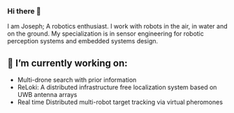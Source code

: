 ### Hi there 👋
I am Joseph; A robotics enthusiast. 
I work with robots in the air, in water and on the ground. My specialization is in sensor engineering for robotic perception systems and embedded systems design.

## 🔭 I’m currently working on:
- Multi-drone search with prior information
- ReLoki: A distributed infrastructure free localization system based on UWB antenna arrays
- Real time Distributed multi-robot target tracking via virtual pheromones



<!--
**denjos007/denjos007** is a ✨ _special_ ✨ repository because its `README.md` (this file) appears on your GitHub profile.

Here are some ideas to get you started:

- 🔭 I’m currently working on ...
- 🌱 I’m currently learning ...
- 👯 I’m looking to collaborate on ...
- 🤔 I’m looking for help with ...
- 💬 Ask me about ...
- 📫 How to reach me: ...
- 😄 Pronouns: ...
- ⚡ Fun fact: ...
-->
